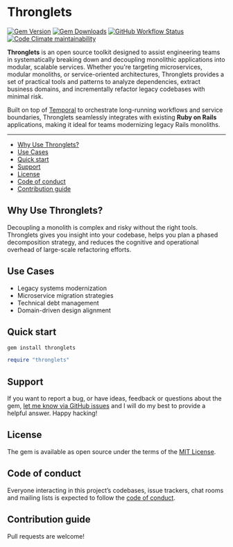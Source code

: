 # Thronglets

[![Gem Version](https://img.shields.io/gem/v/thronglets)](https://rubygems.org/gems/thronglets)
[![Gem Downloads](https://img.shields.io/gem/dt/thronglets)](https://www.ruby-toolbox.com/projects/thronglets)
[![GitHub Workflow Status](https://img.shields.io/github/actions/workflow/status/kkdoo/thronglets/ci.yml)](https://github.com/kkdoo/thronglets/actions/workflows/ci.yml)
[![Code Climate maintainability](https://img.shields.io/codeclimate/maintainability/kkdoo/thronglets)](https://codeclimate.com/github/kkdoo/thronglets)

**Thronglets** is an open source toolkit designed to assist engineering teams in systematically breaking down and decoupling monolithic applications into modular, scalable services. Whether you're targeting microservices, modular monoliths, or service-oriented architectures, Thronglets provides a set of practical tools and patterns to analyze dependencies, extract business domains, and incrementally refactor legacy codebases with minimal risk.

Built on top of [Temporal](https://temporal.io) to orchestrate long-running workflows and service boundaries, Thronglets seamlessly integrates with existing **Ruby on Rails** applications, making it ideal for teams modernizing legacy Rails monoliths.

---

- [Why Use Thronglets?](#why-use-thronglets)
- [Use Cases](#use-cases)
- [Quick start](#quick-start)
- [Support](#support)
- [License](#license)
- [Code of conduct](#code-of-conduct)
- [Contribution guide](#contribution-guide)

## Why Use Thronglets?

Decoupling a monolith is complex and risky without the right tools. Thronglets gives you insight into your codebase, helps you plan a phased decomposition strategy, and reduces the cognitive and operational overhead of large-scale refactoring efforts.

## Use Cases

- Legacy systems modernization
- Microservice migration strategies
- Technical debt management
- Domain-driven design alignment

## Quick start

```
gem install thronglets
```

```ruby
require "thronglets"
```

## Support

If you want to report a bug, or have ideas, feedback or questions about the gem, [let me know via GitHub issues](https://github.com/kkdoo/thronglets/issues/new) and I will do my best to provide a helpful answer. Happy hacking!

## License

The gem is available as open source under the terms of the [MIT License](LICENSE.txt).

## Code of conduct

Everyone interacting in this project’s codebases, issue trackers, chat rooms and mailing lists is expected to follow the [code of conduct](CODE_OF_CONDUCT.md).

## Contribution guide

Pull requests are welcome!

